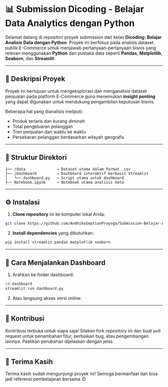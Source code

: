 # 📊 Submission Dicoding - Belajar Data Analytics dengan Python

Selamat datang di repositori proyek submission dari kelas **Dicoding: Belajar Analisis Data dengan Python**. Proyek ini berfokus pada analisis dataset publik E-Commerce untuk menjawab pertanyaan-pertanyaan bisnis yang relevan menggunakan **Python** dan pustaka data seperti **Pandas**, **Matplotlib**, **Seaborn**, dan **Streamlit**.

---

## 📌 Deskripsi Proyek

Proyek ini bertujuan untuk mengeksplorasi dan menganalisis dataset penjualan pada platform E-Commerce guna menemukan **insight penting** yang dapat digunakan untuk mendukung pengambilan keputusan bisnis.

Beberapa hal yang dianalisis meliputi:
- Produk terlaris dan kurang diminati
- Total pengeluaran pelanggan
- Tren penjualan dari waktu ke waktu
- Persebaran pelanggan berdasarkan wilayah geografis

---

## 📁 Struktur Direktori

```
├── /data              → Dataset utama dalam format .csv
├── /dashboard         → Dashboard interaktif berbasis Streamlit
│   └── dashboard.py   → Script utama untuk dashboard
├── Notebook.ipynb     → Notebook utama analisis data
```

---

## ⚙️ Instalasi

1. **Clone repository** ini ke komputer lokal Anda:

```bash
git clone https://github.com/AndhikaSeptianPrayoga/Submission-Belajar-Analisis-Data-dengan-Python.git
```

2. **Install dependencies** yang dibutuhkan:

```bash
pip install streamlit pandas matplotlib seaborn
```

---

## 🚀 Cara Menjalankan Dashboard

1. Arahkan ke folder dashboard:

```bash
cd dashboard
streamlit run dashboard.py
```

2. Atau langsung akses versi online:

---

## 🤝 Kontribusi

Kontribusi terbuka untuk siapa saja! Silakan fork repository ini dan buat pull request untuk penambahan fitur, perbaikan bug, atau pengembangan lainnya. Pastikan perubahan dijelaskan dengan jelas.

---

## 🙌 Terima Kasih

Terima kasih sudah mengunjungi proyek ini! Semoga bermanfaat dan bisa jadi referensi pembelajaran bersama 😊
